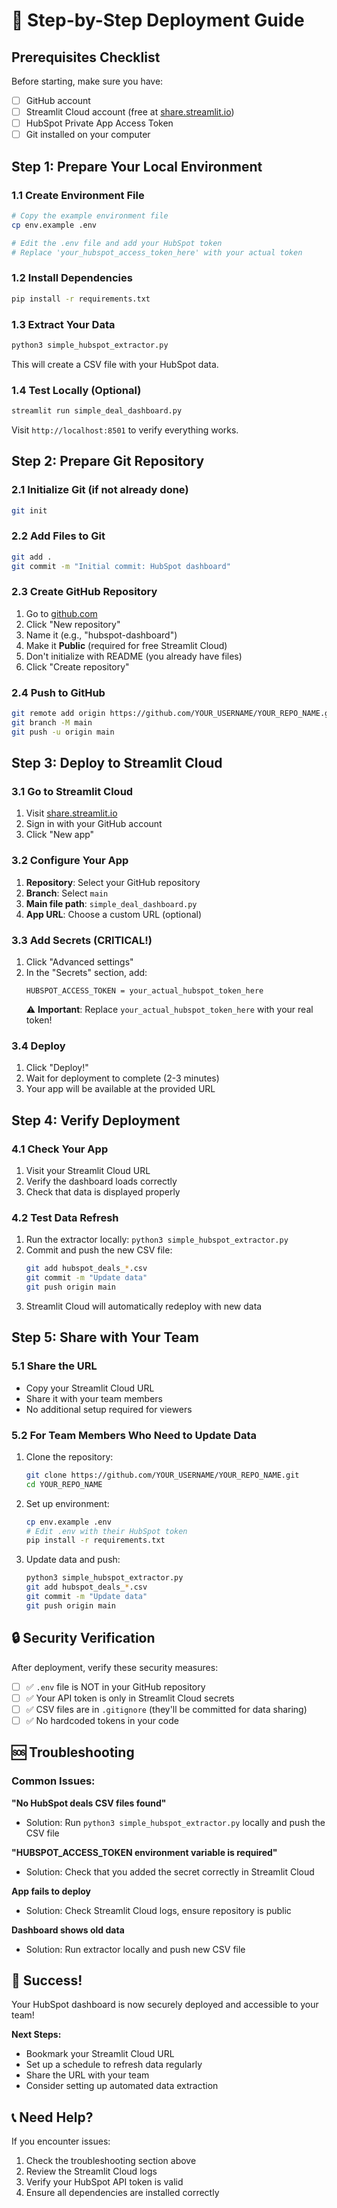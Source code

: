 # 🚀 Step-by-Step Deployment Guide

## Prerequisites Checklist

Before starting, make sure you have:
- [ ] GitHub account
- [ ] Streamlit Cloud account (free at [share.streamlit.io](https://share.streamlit.io))
- [ ] HubSpot Private App Access Token
- [ ] Git installed on your computer

## Step 1: Prepare Your Local Environment

### 1.1 Create Environment File
```bash
# Copy the example environment file
cp env.example .env

# Edit the .env file and add your HubSpot token
# Replace 'your_hubspot_access_token_here' with your actual token
```

### 1.2 Install Dependencies
```bash
pip install -r requirements.txt
```

### 1.3 Extract Your Data
```bash
python3 simple_hubspot_extractor.py
```

This will create a CSV file with your HubSpot data.

### 1.4 Test Locally (Optional)
```bash
streamlit run simple_deal_dashboard.py
```

Visit `http://localhost:8501` to verify everything works.

## Step 2: Prepare Git Repository

### 2.1 Initialize Git (if not already done)
```bash
git init
```

### 2.2 Add Files to Git
```bash
git add .
git commit -m "Initial commit: HubSpot dashboard"
```

### 2.3 Create GitHub Repository
1. Go to [github.com](https://github.com)
2. Click "New repository"
3. Name it (e.g., "hubspot-dashboard")
4. Make it **Public** (required for free Streamlit Cloud)
5. Don't initialize with README (you already have files)
6. Click "Create repository"

### 2.4 Push to GitHub
```bash
git remote add origin https://github.com/YOUR_USERNAME/YOUR_REPO_NAME.git
git branch -M main
git push -u origin main
```

## Step 3: Deploy to Streamlit Cloud

### 3.1 Go to Streamlit Cloud
1. Visit [share.streamlit.io](https://share.streamlit.io)
2. Sign in with your GitHub account
3. Click "New app"

### 3.2 Configure Your App
1. **Repository**: Select your GitHub repository
2. **Branch**: Select `main`
3. **Main file path**: `simple_deal_dashboard.py`
4. **App URL**: Choose a custom URL (optional)

### 3.3 Add Secrets (CRITICAL!)
1. Click "Advanced settings"
2. In the "Secrets" section, add:
   ```
   HUBSPOT_ACCESS_TOKEN = your_actual_hubspot_token_here
   ```
   ⚠️ **Important**: Replace `your_actual_hubspot_token_here` with your real token!

### 3.4 Deploy
1. Click "Deploy!"
2. Wait for deployment to complete (2-3 minutes)
3. Your app will be available at the provided URL

## Step 4: Verify Deployment

### 4.1 Check Your App
1. Visit your Streamlit Cloud URL
2. Verify the dashboard loads correctly
3. Check that data is displayed properly

### 4.2 Test Data Refresh
1. Run the extractor locally: `python3 simple_hubspot_extractor.py`
2. Commit and push the new CSV file:
   ```bash
   git add hubspot_deals_*.csv
   git commit -m "Update data"
   git push origin main
   ```
3. Streamlit Cloud will automatically redeploy with new data

## Step 5: Share with Your Team

### 5.1 Share the URL
- Copy your Streamlit Cloud URL
- Share it with your team members
- No additional setup required for viewers

### 5.2 For Team Members Who Need to Update Data
1. Clone the repository:
   ```bash
   git clone https://github.com/YOUR_USERNAME/YOUR_REPO_NAME.git
   cd YOUR_REPO_NAME
   ```

2. Set up environment:
   ```bash
   cp env.example .env
   # Edit .env with their HubSpot token
   pip install -r requirements.txt
   ```

3. Update data and push:
   ```bash
   python3 simple_hubspot_extractor.py
   git add hubspot_deals_*.csv
   git commit -m "Update data"
   git push origin main
   ```

## 🔒 Security Verification

After deployment, verify these security measures:

- [ ] ✅ `.env` file is NOT in your GitHub repository
- [ ] ✅ Your API token is only in Streamlit Cloud secrets
- [ ] ✅ CSV files are in `.gitignore` (they'll be committed for data sharing)
- [ ] ✅ No hardcoded tokens in your code

## 🆘 Troubleshooting

### Common Issues:

**"No HubSpot deals CSV files found"**
- Solution: Run `python3 simple_hubspot_extractor.py` locally and push the CSV file

**"HUBSPOT_ACCESS_TOKEN environment variable is required"**
- Solution: Check that you added the secret correctly in Streamlit Cloud

**App fails to deploy**
- Solution: Check Streamlit Cloud logs, ensure repository is public

**Dashboard shows old data**
- Solution: Run extractor locally and push new CSV file

## 🎉 Success!

Your HubSpot dashboard is now securely deployed and accessible to your team!

**Next Steps:**
- Bookmark your Streamlit Cloud URL
- Set up a schedule to refresh data regularly
- Share the URL with your team
- Consider setting up automated data extraction

## 📞 Need Help?

If you encounter issues:
1. Check the troubleshooting section above
2. Review the Streamlit Cloud logs
3. Verify your HubSpot API token is valid
4. Ensure all dependencies are installed correctly
